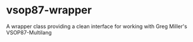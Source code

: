 # vsop87-wrapper
A wrapper class providing a clean interface for working with Greg Miller's VSOP87-Multilang
